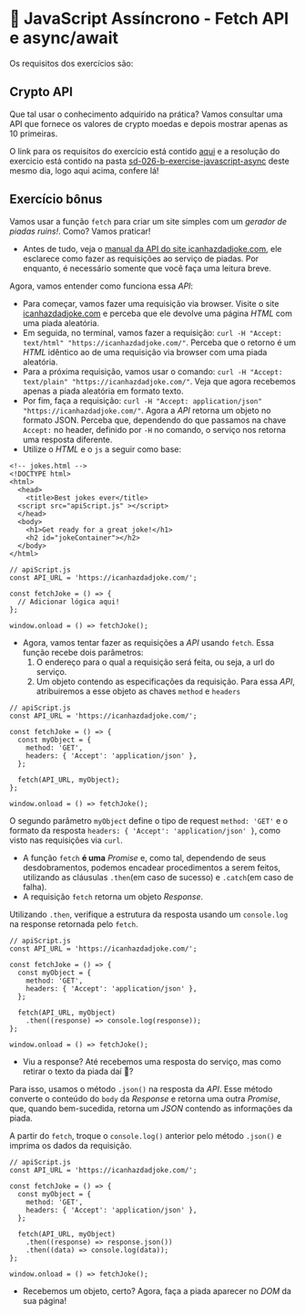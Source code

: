 # :pencil: JavaScript Assíncrono - Fetch API e async/await



Os requisitos dos exercícios são:

## Crypto API

Que tal usar o conhecimento adquirido na prática? Vamos consultar uma API que fornece os valores de crypto moedas e depois mostrar apenas as 10 primeiras.

O link para os requisitos do exercício está contido [aqui](https://github.com/tryber/sd-026-b-exercise-javascript-async/blob/main/README.md) e a resolução do exercicio está contido na pasta [sd-026-b-exercise-javascript-async](https://github.com/pedrohxiv/trybe-exercicios/tree/main/front-end/secao-1-javascript-e-testes-assincronos/dia-2-javascript-assincrono-fetch-api-e-async-await/sd-026-b-exercise-javascript-async) deste mesmo dia, logo aqui acima, confere lá!

## Exercício bônus

Vamos usar a função `fetch` para criar um site simples com um _gerador de piadas ruins!_. Como? Vamos praticar!

- Antes de tudo, veja o [manual da API do site icanhazdadjoke.com](https://icanhazdadjoke.com/api), ele esclarece como fazer as requisições ao serviço de piadas. Por enquanto, é necessário somente que você faça uma leitura breve.

Agora, vamos entender como funciona essa _API_:

- Para começar, vamos fazer uma requisição via browser. Visite o site [icanhazdadjoke.com](https://icanhazdadjoke.com/api) e perceba que ele devolve uma página _HTML_ com uma piada aleatória.
- Em seguida, no terminal, vamos fazer a requisição: `curl -H "Accept: text/html" "https://icanhazdadjoke.com/"`. Perceba que o retorno é um _HTML_ idêntico ao de uma requisição via browser com uma piada aleatória.
- Para a próxima requisição, vamos usar o comando: `curl -H "Accept: text/plain" "https://icanhazdadjoke.com/"`. Veja que agora recebemos apenas a piada aleatória em formato texto.
- Por fim, faça a requisição: `curl -H "Accept: application/json" "https://icanhazdadjoke.com/"`. Agora a _API_ retorna um objeto no formato JSON. Perceba que, dependendo do que passamos na chave `Accept:` no header, definido por `-H` no comando, o serviço nos retorna uma resposta diferente.
- Utilize o _HTML_ e o `js` a seguir como base:

```
<!-- jokes.html -->
<!DOCTYPE html>
<html>
  <head>
    <title>Best jokes ever</title>
  <script src="apiScript.js" ></script>
  </head>
  <body>
    <h1>Get ready for a great joke!</h1>
    <h2 id="jokeContainer"></h2>
  </body>
</html>
```

```
// apiScript.js
const API_URL = 'https://icanhazdadjoke.com/';

const fetchJoke = () => {
  // Adicionar lógica aqui!
};

window.onload = () => fetchJoke();
```

- Agora, vamos tentar fazer as requisições a _API_ usando `fetch`. Essa função recebe dois parâmetros:
  1. O endereço para o qual a requisição será feita, ou seja, a url do serviço.
  2. Um objeto contendo as especificações da requisição. Para essa _API_, atribuiremos a esse objeto as chaves `method` e `headers`

```
// apiScript.js
const API_URL = 'https://icanhazdadjoke.com/';

const fetchJoke = () => {
  const myObject = {
    method: 'GET',
    headers: { 'Accept': 'application/json' },
  };

  fetch(API_URL, myObject);
};

window.onload = () => fetchJoke();

```

O segundo parâmetro `myObject` define o tipo de request `method: 'GET'` e o formato da resposta `headers: { 'Accept': 'application/json' }`, como visto nas requisições via `curl`.

- A função `fetch` **é uma** _Promise_ e, como tal, dependendo de seus desdobramentos, podemos encadear procedimentos a serem feitos, utilizando as cláusulas `.then`(em caso de sucesso) e `.catch`(em caso de falha).
- A requisição `fetch` retorna um objeto _Response_.

Utilizando `.then`, verifique a estrutura da resposta usando um `console.log` na response retornada pelo `fetch`.

```
// apiScript.js
const API_URL = 'https://icanhazdadjoke.com/';

const fetchJoke = () => {
  const myObject = {
    method: 'GET',
    headers: { 'Accept': 'application/json' },
  };

  fetch(API_URL, myObject)
    .then((response) => console.log(response));
};

window.onload = () => fetchJoke();

```

- Viu a response? Até recebemos uma resposta do serviço, mas como retirar o texto da piada daí 🤔?

Para isso, usamos o método `.json()` na resposta da _API_. Esse método converte o conteúdo do `body` da _Response_ e retorna uma outra _Promise_, que, quando bem-sucedida, retorna um _JSON_ contendo as informações da piada.

A partir do `fetch`, troque o `console.log()` anterior pelo método `.json()` e imprima os dados da requisição.

```
// apiScript.js
const API_URL = 'https://icanhazdadjoke.com/';

const fetchJoke = () => {
  const myObject = {
    method: 'GET',
    headers: { 'Accept': 'application/json' },
  };

  fetch(API_URL, myObject)
    .then((response) => response.json())
    .then((data) => console.log(data));
};

window.onload = () => fetchJoke();

```

- Recebemos um objeto, certo? Agora, faça a piada aparecer no _DOM_ da sua página!

